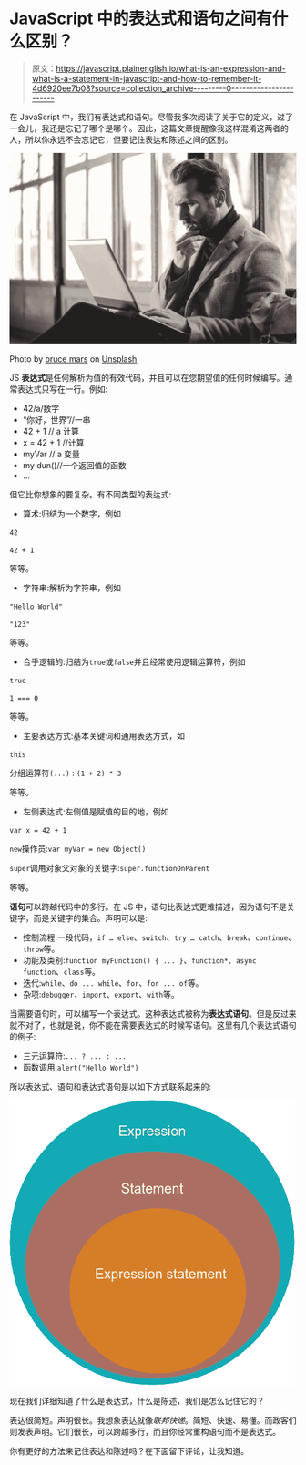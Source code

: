 # JavaScript 中的表达式和语句之间有什么区别？

> 原文：<https://javascript.plainenglish.io/what-is-an-expression-and-what-is-a-statement-in-javascript-and-how-to-remember-it-4d6920ee7b08?source=collection_archive---------0----------------------->

在 JavaScript 中，我们有表达式和语句。尽管我多次阅读了关于它的定义，过了一会儿，我还是忘记了哪个是哪个。因此，这篇文章提醒像我这样混淆这两者的人，所以你永远不会忘记它，但要记住表达和陈述之间的区别。

![](img/52f41bdb458e522fc1aaa51feb745e32.png)

Photo by [bruce mars](https://unsplash.com/@brucemars?utm_source=medium&utm_medium=referral) on [Unsplash](https://unsplash.com?utm_source=medium&utm_medium=referral)

JS **表达式**是任何解析为值的有效代码，并且可以在您期望值的任何时候编写。通常表达式只写在一行。例如:

*   42/a/数字
*   “你好，世界”//一串
*   42 + 1 // a 计算
*   x = 42 + 1 //计算
*   myVar // a 变量
*   my dun()//一个返回值的函数
*   …

但它比你想象的要复杂。有不同类型的表达式:

*   算术:归结为一个数字，例如

`42`

`42 + 1`

等等。

*   字符串:解析为字符串，例如

`"Hello World"`

`"123"`

等等。

*   合乎逻辑的:归结为`true`或`false`并且经常使用逻辑运算符，例如

`true`

`1 === 0`

等等。

*   主要表达方式:基本关键词和通用表达方式，如

`this`

分组运算符`(...)` : `(1 + 2) * 3`

等等。

*   左侧表达式:左侧值是赋值的目的地，例如

`var x = 42 + 1`

`new`操作员:`var myVar = new Object()`

`super`调用对象父对象的关键字:`super.functionOnParent`

等等。

**语句**可以跨越代码中的多行。在 JS 中，语句比表达式更难描述，因为语句不是关键字，而是关键字的集合。声明可以是:

*   控制流程:一段代码，`if … else`、`switch`、`try … catch`、`break`、`continue`、`throw`等。
*   功能及类别:`function myFunction() { ... }`、`function*`、`async function`、`class`等。
*   迭代:`while`、`do ... while`、`for`、`for ... of`等。
*   杂项:`debugger`、`import`、`export`、`with`等。

当需要语句时，可以编写一个表达式。这种表达式被称为**表达式语句**。但是反过来就不对了，也就是说，你不能在需要表达式的时候写语句。这里有几个表达式语句的例子:

*   三元运算符:`... ? ... : ...`
*   函数调用:`alert("Hello World")`

所以表达式、语句和表达式语句是以如下方式联系起来的:

![](img/efe63d79e22527c8b2fcebcf6ecae988.png)

现在我们详细知道了什么是表达式，什么是陈述，我们是怎么记住它的？

表达很简短。声明很长。我想象表达就像*联邦快递*。简短、快速、易懂。而政客们则发表声明。它们很长，可以跨越多行，而且你经常重构语句而不是表达式。

你有更好的方法来记住表达和陈述吗？在下面留下评论，让我知道。
